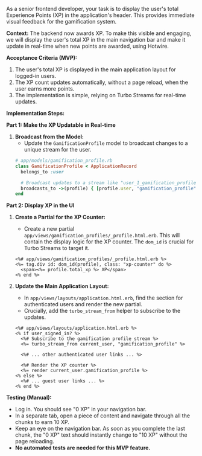 As a senior frontend developer, your task is to display the user's total Experience Points (XP) in the application's header. This provides immediate visual feedback for the gamification system.

**Context:**
The backend now awards XP. To make this visible and engaging, we will display the user's total XP in the main navigation bar and make it update in real-time when new points are awarded, using Hotwire.

**Acceptance Criteria (MVP):**
1.  The user's total XP is displayed in the main application layout for logged-in users.
2.  The XP count updates automatically, without a page reload, when the user earns more points.
3.  The implementation is simple, relying on Turbo Streams for real-time updates.

**Implementation Steps:**

**Part 1: Make the XP Updatable in Real-time**

1.  **Broadcast from the Model:**
    *   Update the `GamificationProfile` model to broadcast changes to a unique stream for the user.
    ```ruby
    # app/models/gamification_profile.rb
    class GamificationProfile < ApplicationRecord
      belongs_to :user

      # Broadcast updates to a stream like "user_1_gamification_profile"
      broadcasts_to ->(profile) { [profile.user, "gamification_profile"] }
    end
    ```

**Part 2: Display XP in the UI**

1.  **Create a Partial for the XP Counter:**
    *   Create a new partial `app/views/gamification_profiles/_profile.html.erb`. This will contain the display logic for the XP counter. The `dom_id` is crucial for Turbo Streams to target it.
    ```erb
    <%# app/views/gamification_profiles/_profile.html.erb %>
    <%= tag.div id: dom_id(profile), class: "xp-counter" do %>
      <span><%= profile.total_xp %> XP</span>
    <% end %>
    ```

2.  **Update the Main Application Layout:**
    *   In `app/views/layouts/application.html.erb`, find the section for authenticated users and render the new partial.
    *   Crucially, add the `turbo_stream_from` helper to subscribe to the updates.
    ```erb
    <%# app/views/layouts/application.html.erb %>
    <% if user_signed_in? %>
      <%# Subscribe to the gamification profile stream %>
      <%= turbo_stream_from current_user, "gamification_profile" %>

      <%# ... other authenticated user links ... %>

      <%# Render the XP counter %>
      <%= render current_user.gamification_profile %>
    <% else %>
      <%# ... guest user links ... %>
    <% end %>
    ```

**Testing (Manual):**
*   Log in. You should see "0 XP" in your navigation bar.
*   In a separate tab, open a piece of content and navigate through all the chunks to earn 10 XP.
*   Keep an eye on the navigation bar. As soon as you complete the last chunk, the "0 XP" text should instantly change to "10 XP" without the page reloading.
*   **No automated tests are needed for this MVP feature.** 